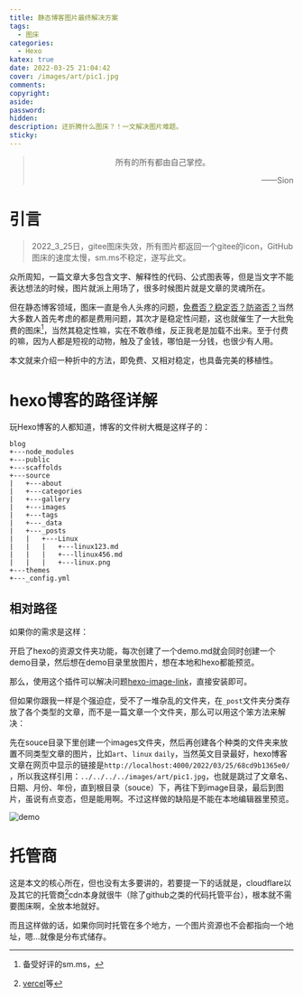 ```yaml
---
title: 静态博客图片最终解决方案
tags:
  - 图床
categories:
  - Hexo
katex: true
date: 2022-03-25 21:04:42
cover: /images/art/pic1.jpg
comments:
copyright:
aside:
password:
hidden:
description: 还折腾什么图床？！一文解决图片难题。
sticky:
---
```


> <center>所有的所有都由自己掌控。</center>
> <p align="right">——Sion</p>

# 引言

> 2022_3_25日，gitee图床失效，所有图片都返回一个gitee的icon，GitHub图床的速度太慢，sm.ms不稳定，遂写此文。

众所周知，一篇文章大多包含文字、解释性的代码、公式图表等，但是当文字不能表达想法的时候，图片就派上用场了，很多时候图片就是文章的灵魂所在。

但在静态博客领域，图床一直是令人头疼的问题，<u>免费否？稳定否？防盗否？</u>当然大多数人首先考虑的都是费用问题，其次才是稳定性问题，这也就催生了一大批免费的图床[^1]，当然其稳定性嘛，实在不敢恭维，反正我老是加载不出来。至于付费的嘛，因为人都是短视的动物，触及了金钱，哪怕是一分钱，也很少有人用。

本文就来介绍一种折中的方法，即免费、又相对稳定，也具备完美的移植性。

# hexo博客的路径详解

玩Hexo博客的人都知道，博客的文件树大概是这样子的：

```shell
blog
+---node_modules
+---public
+---scaffolds
+---source
|	+---about
|	+---categories
|	+---gallery
|	+---images
|	+---tags
|	+---_data
|	+---_posts
|	|   +---Linux
|	|	|	+---linux123.md
|	|	|	+---llinux456.md
|	|	|	+---linux.png
+---themes
+---_config.yml
```

## 相对路径

如果你的需求是这样：

开启了hexo的资源文件夹功能，每次创建了一个demo.md就会同时创建一个demo目录，然后想在demo目录里放图片，想在本地和hexo都能预览。

那么，使用这个插件可以解决问题[hexo-image-link](https://github.com/cocowool/hexo-image-link)，直接安装即可。

但如果你跟我一样是个强迫症，受不了一堆杂乱的文件夹，在`_post`文件夹分类存放了各个类型的文章，而不是一篇文章一个文件夹，那么可以用这个笨方法来解决：

先在souce目录下里创建一个images文件夹，然后再创建各个种类的文件夹来放置不同类型文章的图片，比如`art`、`linux` `daily`，当然英文目录最好，hexo博客文章在网页中显示的链接是`http://localhost:4000/2022/03/25/68cd9b1365e0/` ，所以我这样引用：`../../../../images/art/pic1.jpg`，也就是跳过了文章名、日期、月份、年份，直到根目录（souce）下，再往下到image目录，最后到图片，虽说有点变态，但是能用啊。不过这样做的缺陷是不能在本地编辑器里预览。

![demo](../../../../images/art/pic1.jpg)

# 托管商

这是本文的核心所在，但也没有太多要讲的，若要提一下的话就是，cloudflare以及其它的托管商[^3]cdn本身就很牛（除了github之类的代码托管平台），根本就不需要图床啊，全放本地就好。

而且这样做的话，如果你同时托管在多个地方，一个图片资源也不会都指向一个地址，嗯…就像是分布式储存。

[^1]:备受好评的sm.ms，
[^3]:[vercel](https://vercel.com/dashboard)等
